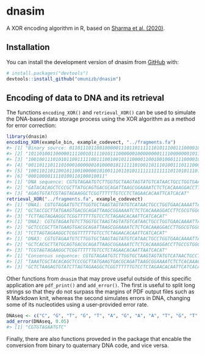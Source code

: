 
# dnasim

<!-- badges: start -->
<!-- badges: end -->

A XOR encoding algorithm in R, based on [Sharma et
al. (2020)](https://doi.org/10.1049/iet-nbt.2020.0157).

## Installation

You can install the development version of dnasim from
[GitHub](https://github.com/) with:

``` r
# install.packages("devtools")
devtools::install_github("omunizb/dnasim")
```

## Encoding of data to DNA and its retrieval

The functions `encoding_XOR()` and `retrieval_XOR()` can be used to
simulate the DNA-based data storage process using the XOR algorithm as a
method for error correction:

``` r
library(dnasim)
encoding_XOR(example_bin, example_codevect, "../fragments.fa")
#> [1] "Binary source: 011011101100100000111011011111101011100111000010110010110011"
#> [2] "101101001100000111100101111010111000000100000000111100000001011000110001000"
#> [3] "100100111010101100111110011100100101110000110010010001111000010011010000000"
#> [4] "001101110111010001000000101000010111111010011011101001110111000010001011101"
#> [5] "100110110110010110010000010100111011010111111111111101101011101110010000001"
#> [6] "0001000011110100110100010011"                                               
#> [1] "DNA sequence: CGTGTAGAATGTCTTGGTGCTAAGTAGTATGTCATAACTGCCTGGTGAACAAAATTAAACC"
#> [2] "GATACACAGCTCCCGCTTATGCAGTGACGCAGATTAAGCGGAAAATCTCTCACAAAGGACCTTGGCGTGGCTCTA"
#> [3] "AGAGTGTATCGTAGTAGAAGGCTCGGTTTTTTGTCCTCTAGAACACAATTCATCACAT"
retrieval_XOR("../fragments.fa", example_codevect)
#> [1] "DNA1: CGTGTAGAATGTCTTGGTGCTAAGTAGTATGTCATAACTGCCTGGTGAACAAAATTAAATCGCTACACA"
#> [2] "GCTACCGCTTATGAAGTGACGCAGATTAAGCGGAAAATCTCTCACAAAGGACCTTCGCGTGGCTCTAAGAGTGTA"
#> [3] "TCTTAGTAGAAGGCTCGGTTTTTTGTCCTCTAGAACACAATTCATCACAT"                         
#> [1] "DNA2: CGTGTAGAATGTCTTGGTGCTAAGTAGTATGTCATAACTGCCTGGTGAACAAAATTAAATCGCTACACA"
#> [2] "GCTCCCGCTTATGAAGTGACGCAGATTAAGCGGAAAATCTCTCACAAAGGACCTTGGCGTGGCTCTAAGAGTGTA"
#> [3] "TCTTAGTAGAAGGCTCGGTTTTTTGTCCTCTAGAACACAATTCATCACAT"                         
#> [1] "DNA3: CGTGTAGAATGTCTTGGTGCTAAGTAGTATGTCATAACTGCCTGGTGAACAAAATTAAACCGATACACA"
#> [2] "GCTCACGCTTATGCAGTGACGCAGATTAAGCGGAAAATCTCTCACAAAGGACCTTGCCGTGGCTCTAAGCGTGTA"
#> [3] "TCGTAGTAGAAGGCTCGGTTTTTTGTCCTCTAGAACACAATTAATCACAT"                         
#> [1] "Consensus sequence: CGTGTAGAATGTCTTGGTGCTAAGTAGTATGTCATAACTGCCTGGTGAACAAAAT"
#> [2] "TAAATCGCTACACAGCTCCCGCTTATGAAGTGACGCAGATTAAGCGGAAAATCTCTCACAAAGGACCTTGGCGTG"
#> [3] "GCTCTAAGAGTGTATCTTAGTAGAAGGCTCGGTTTTTTGTCCTCTAGAACACAATTCATCACAT"
```

Other functions from `dnasim` that may prove useful outside of this
specific application are `pdf_print()` and `add_error()`. The first is
useful to split long strings so that they do not surpass the margins of
PDF output files such as R Markdown knit, whereas the second simulates
errors in DNA, changing some of its nucleotides using a user-provided
error rate.

``` r
DNAseq <- c("C", "G", "T", "G", "T", "A", "G", "A", "A", "T", "G", "T", "C")
add_error(DNAseq, 0.05)
#> [1] "CGTGTAGAATGTC"
```

Finally, there are also functions proveded in the package that encable the conversion from
binary to quaternary DNA code, and vice versa.
